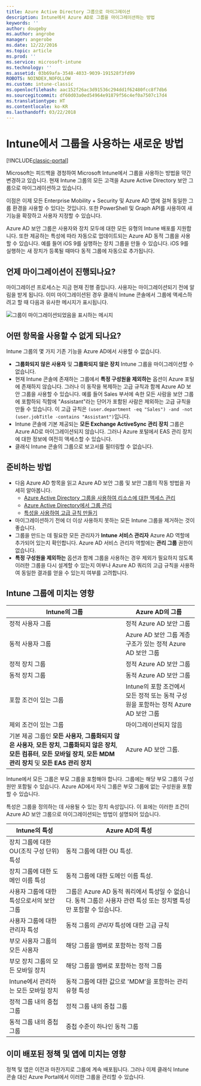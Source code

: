 ```yaml
---
title: Azure Active Directory 그룹으로 마이그레이션
description: Intune에서 Azure AD로 그룹을 마이그레이션하는 방법
keywords: ''
author: dougeby
ms.author: angrobe
manager: angerobe
ms.date: 12/22/2016
ms.topic: article
ms.prod: ''
ms.service: microsoft-intune
ms.technology: ''
ms.assetid: 03b69afa-3548-4033-9039-191528f3fd99
ROBOTS: NOINDEX,NOFOLLOW
ms.custom: intune-classic
ms.openlocfilehash: aac152f26ac3d91536c294dd1f62480fcc8f7db6
ms.sourcegitcommit: df60d03a0ed54964e91879f56c4ef0a7507c17d4
ms.translationtype: HT
ms.contentlocale: ko-KR
ms.lasthandoff: 03/22/2018
---
```

# <a name="a-new-way-of-using-groups-in-intune"></a>Intune에서 그룹을 사용하는 새로운 방법

[!INCLUDE[classic-portal](../includes/classic-portal.md)]

Microsoft는 피드백을 경청하여 Microsoft Intune에서 그룹을 사용하는 방법을 약간 변경하고 있습니다.
현재 Intune 그룹의 모든 고객을 Azure Active Directory 보안 그룹으로 마이그레이션하고 있습니다.

이점은 이제 모든 Enterprise Mobility + Security 및 Azure AD 앱에 걸쳐 동일한 그룹 환경을 사용할 수 있다는 것입니다. 또한 PowerShell 및 Graph API를 사용하여 새 기능을 확장하고 사용자 지정할 수 있습니다.

Azure AD 보안 그룹은 사용자와 장치 모두에 대한 모든 유형의 Intune 배포를 지원합니다. 또한 제공하는 특성에 따라 자동으로 업데이트되는 Azure AD 동적 그룹을 사용할 수 있습니다. 예를 들어 iOS 9를 실행하는 장치 그룹을 만들 수 있습니다. iOS 9를 실행하는 새 장치가 등록될 때마다 동적 그룹에 자동으로 추가됩니다.

## <a name="when-is-this-happening"></a>언제 마이그레이션이 진행되나요?

마이그레이션 프로세스는 지금 현재 진행 중입니다. 사용자는 마이그레이션되기 전에 알림을 받게 됩니다.
이미 마이그레이션된 경우 클래식 Intune 콘솔에서 그룹에 액세스하려고 할 때 다음과 유사한 메시지가 표시됩니다.

![그룹이 마이그레이션되었음을 표시하는 메시지](http://i.imgur.com/72KRaXj.png)

## <a name="what-wont-be-available"></a>어떤 항목을 사용할 수 없게 되나요?

Intune 그룹의 몇 가지 기존 기능을 Azure AD에서 사용할 수 없습니다.

- **그룹화되지 않은 사용자** 및 **그룹화되지 않은 장치** Intune 그룹을 마이그레이션할 수 없습니다.
- 현재 Intune 콘솔에 존재하는 그룹에서 **특정 구성원을 제외하는** 옵션이 Azure 포털에 존재하지 않습니다. 그러나 이 동작을 복제하는 고급 규칙과 함께 Azure AD 보안 그룹을 사용할 수 있습니다. 예를 들어 Sales 부서에 속한 모든 사람을 보안 그룹에 포함하되 직함에 "Assistant"라는 단어가 포함된 사람은 제외하는 고급 규칙을 만들 수 있습니다. 이 고급 규칙은 `(user.department -eq "Sales") -and -not (user.jobTitle -contains "Assistant")`입니다.
- Intune 콘솔에 기본 제공되는 **모든 Exchange ActiveSync 관리 장치** 그룹은 Azure AD로 마이그레이션되지 않습니다. 그러나 Azure 포털에서 EAS 관리 장치에 대한 정보에 여전히 액세스할 수 있습니다.
- 클래식 Intune 콘솔의 그룹으로 보고서를 필터링할 수 없습니다.
<!--- - Custom group targeting of notification rules will not be available. ROB I took this out as I couldn't replicate the behavior. --->

## <a name="how-to-get-ready"></a>준비하는 방법

- 다음 Azure AD 항목을 읽고 Azure AD 보안 그룹 및 보안 그룹의 작동 방법을 자세히 알아봅니다.
    -  [Azure Active Directory 그룹을 사용하여 리소스에 대한 액세스 관리](https://azure.microsoft.com/documentation/articles/active-directory-manage-groups/)
    -  [Azure Active Directory에서 그룹 관리](https://azure.microsoft.com/documentation/articles/active-directory-accessmanagement-manage-groups/)
    -  [특성을 사용하여 고급 규칙 만들기](https://azure.microsoft.com/documentation/articles/active-directory-accessmanagement-groups-with-advanced-rules/)
- 마이그레이션하기 전에 더 이상 사용하지 못하는 모든 Intune 그룹을 제거하는 것이 좋습니다.
-  그룹을 만드는 데 필요한 모든 관리자가 **Intune 서비스 관리자** Azure AD 역할에 추가되어 있는지 확인합니다. Azure AD 서비스 관리자 역할에는 **관리 그룹** 권한이 없습니다.
-  **특정 구성원을 제외하는** 옵션과 함께 그룹을 사용하는 경우 제외가 필요하지 않도록 이러한 그룹을 다시 설계할 수 있는지 여부나 Azure AD 쿼리의 고급 규칙을 사용하여 동일한 결과를 얻을 수 있는지 여부를 고려합니다.


## <a name="what-happens-to-intune-groups"></a>Intune 그룹에 미치는 영향

| Intune의 그룹|Azure AD의 그룹|
|-----------------------------------------------------------------------|-------------------------------------------------------------|
|정적 사용자 그룹|정적 Azure AD 보안 그룹|
|동적 사용자 그룹|Azure AD 보안 그룹 계층 구조가 있는 정적 Azure AD 보안 그룹|
|정적 장치 그룹|정적 Azure AD 보안 그룹|
|동적 장치 그룹|동적 Azure AD 보안 그룹|
|포함 조건이 있는 그룹|Intune의 포함 조건에서 모든 정적 또는 동적 구성원을 포함하는 정적 Azure AD 보안 그룹|
|제외 조건이 있는 그룹|마이그레이션되지 않음|
|기본 제공 그룹인 **모든 사용자**, **그룹화되지 않은 사용자**, **모든 장치**, **그룹화되지 않은 장치**, **모든 컴퓨터**, **모든 모바일 장치**, **모든 MDM 관리 장치** 및 **모든 EAS 관리 장치**|Azure AD 보안 그룹.|

Intune에서 모든 그룹은 부모 그룹을 포함해야 합니다. 그룹에는 해당 부모 그룹의 구성원만 포함될 수 있습니다. Azure AD에서 자식 그룹은 부모 그룹에 없는 구성원을 포함할 수 있습니다.

특성은 그룹을 정의하는 데 사용될 수 있는 장치 속성입니다. 이 표에는 이러한 조건이 Azure AD 보안 그룹으로 마이그레이션되는 방법이 설명되어 있습니다.

| Intune의 특성|Azure AD의 특성|
|-----------------------------------------------------------------------|-------------------------------------------------------------|
|장치 그룹에 대한 OU(조직 구성 단위) 특성|동적 그룹에 대한 OU 특성.|
|장치 그룹에 대한 도메인 이름 특성|동적 그룹에 대한 도메인 이름 특성.|
|사용자 그룹에 대한 특성으로서의 보안 그룹|그룹은 Azure AD 동적 쿼리에서 특성일 수 없습니다. 동적 그룹은 사용자 관련 특성 또는 장치별 특성만 포함할 수 있습니다.|
|사용자 그룹에 대한 관리자 특성|동적 그룹의 *관리자* 특성에 대한 고급 규칙|
|부모 사용자 그룹의 모든 사용자|해당 그룹을 멤버로 포함하는 정적 그룹|
|부모 장치 그룹의 모든 모바일 장치|해당 그룹을 멤버로 포함하는 정적 그룹|
|Intune에서 관리하는 모든 모바일 장치|동적 그룹에 대한 값으로 'MDM'을 포함하는 관리 유형 특성|
|정적 그룹 내의 중첩 그룹 |정적 그룹 내의 중첩 그룹|
|동적 그룹 내의 중첩 그룹|중첩 수준이 하나인 동적 그룹|

## <a name="what-happens-to-policies-and-apps-youve-already-deployed"></a>이미 배포된 정책 및 앱에 미치는 영향

정책 및 앱은 이전과 마찬가지로 그룹에 계속 배포됩니다. 그러나 이제 클래식 Intune 콘솔 대신 Azure Portal에서 이러한 그룹을 관리할 수 있습니다.
 

